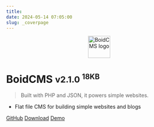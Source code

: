 ```yaml
---
title:
date: 2024-05-14 07:05:00
slug: _coverpage
---
```


<p align="center">
  <img alt="BoidCMS logo" width="60" height="60" src="/_media/logo.svg" />
</p>

# BoidCMS <small>v2.1.0 <sup>18KB</sup></small>

> Built with PHP and JSON, it powers simple websites.

- Flat file CMS for building simple websites and blogs

[GitHub](https://github.com/BoidCMS/BoidCMS/)
[Download](https://boidcms.github.io/BoidCMS.zip)
[Demo](https://boidcms.alwaysdata.net/)
